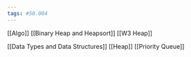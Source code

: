 ```yaml
---
tags: #50.004
---
```

[[Algo]]
[[Binary Heap and Heapsort]]
[[W3 Heap]]

[[Data Types and Data Structures]]
[[Heap]]
[[Priority Queue]]